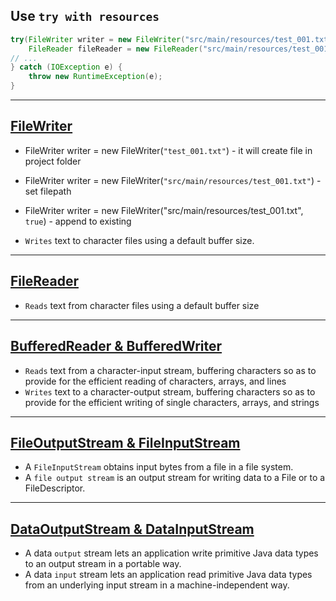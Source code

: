 ## Use `try with resources`

```java
try(FileWriter writer = new FileWriter("src/main/resources/test_001.txt");
    FileReader fileReader = new FileReader("src/main/resources/test_001.txt");) {
// ...
} catch (IOException e) {
    throw new RuntimeException(e);
}
```

---

## [FileWriter](./Demo_001_FileWriter.java)

- FileWriter writer = new FileWriter(`"test_001.txt"`) - it will create file in project folder
- FileWriter writer = new FileWriter(`"src/main/resources/test_001.txt"`) - set filepath
- FileWriter writer = new FileWriter("src/main/resources/test_001.txt", `true`) - append to existing

- `Writes` text to character files using a default buffer size.

---

## [FileReader](./Demo_002_FileRedaer.java)
- `Reads` text from character files using a default buffer size

---

## [BufferedReader & BufferedWriter](./Demo_003_Buffered_reader_writer.java)
- `Reads` text from a character-input stream, buffering characters so as to provide for the efficient reading of characters, arrays, and lines
- `Writes` text to a character-output stream, buffering characters so as to provide for the efficient writing of single characters, arrays, and strings

---

## [FileOutputStream & FileInputStream](./Demo_004_File_IO_Stream.java)
- A `FileInputStream` obtains input bytes from a file in a file system.
- A `file output stream` is an output stream for writing data to a File or to a FileDescriptor.

---

## [DataOutputStream & DataInputStream](./Demo_005_Data_IO_Stream.java)
- A data `output` stream lets an application write primitive Java data types to an output stream in a portable way.
- A data `input` stream lets an application read primitive Java data types from an underlying input stream in a machine-independent way. 

